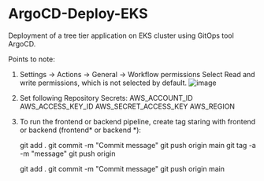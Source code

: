 # ArgoCD-Deploy-EKS
Deployment of a tree tier application on EKS cluster using GitOps tool ArgoCD.

Points to note:
1. Settings  -> Actions -> General -> Workflow permissions
   Select Read and write permissions, which is not selected by default.
![image](https://github.com/user-attachments/assets/9a0c81ca-4a57-4058-bf21-1722833d6f1c)

2. Set following Repository Secrets:
   AWS_ACCOUNT_ID
   AWS_ACCESS_KEY_ID
   AWS_SECRET_ACCESS_KEY
   AWS_REGION

3. To run the frontend or backend pipeline, create tag staring with frontend or backend (frontend* or backend *):

   git add .
   git commit -m "Commit message"
   git push origin main
   git tag -a <tag> -m "message"
   git push origin <tag>

   git add .
   git commit -m "Commit message"
   git push origin main
   







